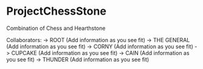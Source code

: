 ProjectChessStone
=================

Combination of Chess and Hearthstone

Collaborators:
  -> ROOT (Add information as you see fit)
  -> THE GENERAL (Add information as you see fit)
  -> CORNY (Add information as you see fit)
  -> CUPCAKE (Add information as you see fit)
  -> CAIN (Add information as you see fit)
  -> THUNDER (Add information as you see fit)
